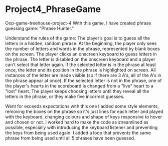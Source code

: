 # Project4_PhraseGame
 
Oop-game-treehouse-project-4
With this game, I have created phrase guessing game: "Phrase Hunter." 

Understand the rules of the game:
The player’s goal is to guess all the letters in a hidden, random phrase. At the beginning, the player only sees the number of letters and words in the phrase, represented by blank boxes on the screen.
The player clicks an onscreen keyboard to guess letters in the phrase.
The letter is disabled on the onscreen keyboard and a player can't select that letter again.
If the selected letter is in the phrase at least once, the letter and its position in the phrase is highlighted on screen. All instances of the letter are made visible (so if there are 3 A's, all of the A's in the phrase appear at once).
If the selected letter is not in the phrase, one of the player's hearts in the scoreboard is changed from a "live" heart to a "lost" heart.
The player keeps choosing letters until they reveal all the letters in the phrase, or they make five incorrect guesses.

Went for exceeds expectations with this one
I added some style elements, removing the boxes on the phrase so it's just lines for each letter and played with the keyboard, changing colours and shape of keys responsive to hover and chosen or not. I worked hard to make the code as streamlined as possible, especially with introducing the keyboard listener and preventing the keys from being used again. I added a loop that prevents the same phrase from being used until all 5 phrases have been guessed. 